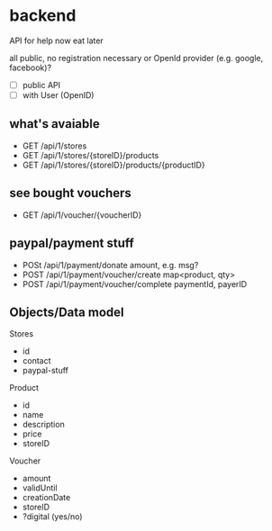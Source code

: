 # backend
API for help now eat later

all public, no registration necessary or OpenId provider (e.g. google, facebook)?

- [ ] public API
- [ ] with User (OpenID)

## what's avaiable

- GET /api/1/stores                                   
- GET /api/1/stores/{storeID}/products                
- GET /api/1/stores/{storeID}/products/{productID}    

## see bought vouchers

- GET /api/1/voucher/{voucherID}

## paypal/payment stuff

- POSt /api/1/payment/donate                              amount, e.g. msg?
- POST /api/1/payment/voucher/create                      map<product, qty>   
- POST /api/1/payment/voucher/complete                    paymentId, payerID

## Objects/Data model

Stores
 - id
 - contact
 - paypal-stuff

Product
- id
- name
- description
- price
- storeID 

Voucher
- amount
- validUntil
- creationDate
- storeID
- ?digital (yes/no)


  



